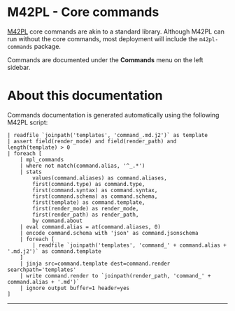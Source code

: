 # M42PL - Core commands

[M42PL][m42pl-core-docs] core commands are akin to a standard library. Although
M42PL can run without the core commands, most deployment will include the
`m42pl-commands` package.

Commands are documented under the **Commands** menu on the left sidebar.

# About this documentation

Commands documentation is generated automatically using the following M42PL script:

```
| readfile `joinpath('templates', 'command_.md.j2')` as template
| assert field(render_mode) and field(render_path) and length(template) > 0
| foreach [
    | mpl_commands
    | where not match(command.alias, '^_.*')
    | stats
        values(command.aliases) as command.aliases,
        first(command.type) as command.type,
        first(command.syntax) as command.syntax,
        first(command.schema) as command.schema,
        first(template) as command.template,
        first(render_mode) as render_mode,
        first(render_path) as render_path,
        by command.about
    | eval command.alias = at(command.aliases, 0)
    | encode command.schema with 'json' as command.jsonschema
    | foreach [
        | readfile `joinpath('templates', 'command_' + command.alias + '.md.j2')` as command.template
    ]
    | jinja src=command.template dest=command.render searchpath='templates'
    | write command.render to `joinpath(render_path, 'command_' + command.alias + '.md')`
    | ignore output buffer=1 header=yes
]
```

---

[m42pl-core-docs]: https://jpclipffel.github.io/m42pl-core
[m42pl-commands-github]: https://github.com/jpclipffel/m42pl-commands
